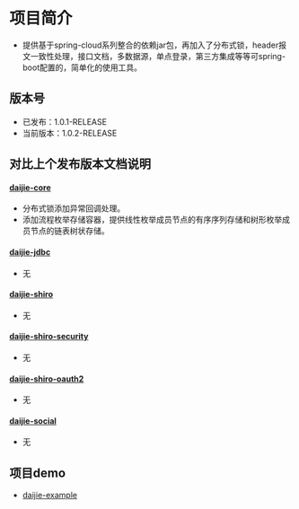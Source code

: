 # 项目简介
* 提供基于spring-cloud系列整合的依赖jar包，再加入了分布式锁，header报文一致性处理，接口文档，多数据源，单点登录，第三方集成等等可spring-boot配置的，简单化的使用工具。
## 版本号
* 已发布：1.0.1-RELEASE
* 当前版本：1.0.2-RELEASE
## 对比上个发布版本文档说明 
#### [daijie-core](https://github.com/daijiejay/daijie/tree/master/daijie-core)
* 分布式锁添加异常回调处理。
* 添加流程枚举存储容器，提供线性枚举成员节点的有序序列存储和树形枚举成员节点的链表树状存储。
#### [daijie-jdbc](https://github.com/daijiejay/daijie/tree/master/daijie-jdbc)
* 无
#### [daijie-shiro](https://github.com/daijiejay/daijie/tree/master/daijie-shiro)
* 无
#### [daijie-shiro-security](https://github.com/daijiejay/daijie/tree/master/daijie-shiro-security)
* 无
#### [daijie-shiro-oauth2](https://github.com/daijiejay/daijie/tree/master/daijie-shiro-oauth2)
* 无
#### [daijie-social](https://github.com/daijiejay/daijie/tree/master/daijie-social)
* 无
## 项目demo
* [daijie-example](https://github.com/daijiejay/daijie-example "demo")
